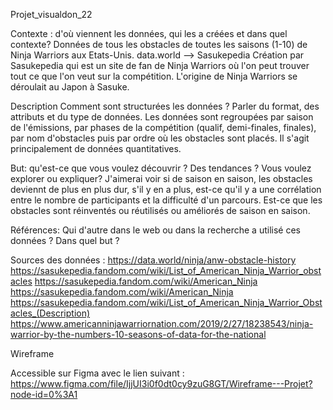 Projet_visualdon_22

Contexte : d'où viennent les données, qui les a créées et dans quel contexte?
Données de tous les obstacles de toutes les saisons (1-10) de Ninja Warriors aux Etats-Unis.
data.world --> Sasukepedia
Création par Sasukepedia qui est un site de fan de Ninja Warriors où l'on peut trouver tout ce que l'on veut sur la compétition. L'origine de Ninja Warriors se déroulait au Japon à Sasuke.

Description Comment sont structurées les données ? Parler du format, des attributs et du type de données.
Les données sont regroupées par saison de l'émissions, par phases de la compétition (qualif, demi-finales, finales), par nom d'obstacles puis par ordre où les obstacles sont placés. Il s'agit principalement de données quantitatives.

But: qu'est-ce que vous voulez découvrir ? Des tendances ? Vous voulez explorer ou expliquer?
J'aimerai voir si de saison en saison, les obstacles deviennt de plus en plus dur, s'il y en a plus, est-ce qu'il y a une corrélation entre le nombre de participants et la difficulté d'un parcours. Est-ce que les obstacles sont réinventés ou réutilisés ou améliorés de saison en saison.

Références: Qui d'autre dans le web ou dans la recherche a utilisé ces données ? Dans quel but ?

Sources des données :
https://data.world/ninja/anw-obstacle-history
https://sasukepedia.fandom.com/wiki/List_of_American_Ninja_Warrior_obstacles
https://sasukepedia.fandom.com/wiki/American_Ninja
https://sasukepedia.fandom.com/wiki/American_Ninja
https://sasukepedia.fandom.com/wiki/List_of_American_Ninja_Warrior_Obstacles_(Description)
https://www.americanninjawarriornation.com/2019/2/27/18238543/ninja-warrior-by-the-numbers-10-seasons-of-data-for-the-national


Wireframe

Accessible sur Figma avec le lien suivant : https://www.figma.com/file/IjjUI3i0f0dt0cy9zuG8GT/Wireframe---Projet?node-id=0%3A1
